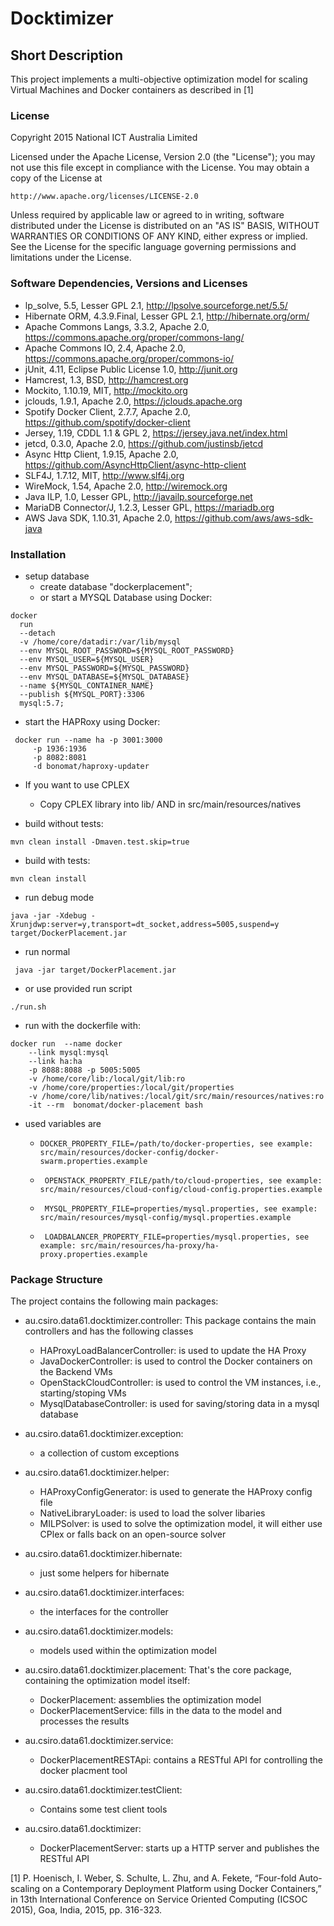 Docktimizer
=======

Short Description
----------------

This project implements a multi-objective optimization model for
scaling Virtual Machines and Docker containers as described in [1]


### License

Copyright 2015 National ICT Australia Limited

Licensed under the Apache License, Version 2.0 (the "License");
you may not use this file except in compliance with the License.
You may obtain a copy of the License at

    http://www.apache.org/licenses/LICENSE-2.0

Unless required by applicable law or agreed to in writing, software
distributed under the License is distributed on an "AS IS" BASIS,
WITHOUT WARRANTIES OR CONDITIONS OF ANY KIND, either express or implied.
See the License for the specific language governing permissions and
limitations under the License.


### Software Dependencies, Versions and Licenses

* lp_solve, 5.5, Lesser GPL 2.1, http://lpsolve.sourceforge.net/5.5/
* Hibernate ORM, 4.3.9.Final, Lesser GPL 2.1, http://hibernate.org/orm/
* Apache Commons Langs, 3.3.2, Apache 2.0, https://commons.apache.org/proper/commons-lang/
* Apache Commons IO, 2.4, Apache 2.0, https://commons.apache.org/proper/commons-io/
* jUnit, 4.11, Eclipse Public License 1.0, http://junit.org
* Hamcrest, 1.3, BSD, http://hamcrest.org
* Mockito, 1.10.19, MIT, http://mockito.org
* jclouds, 1.9.1, Apache 2.0, https://jclouds.apache.org
* Spotify Docker Client, 2.7.7, Apache 2.0, https://github.com/spotify/docker-client
* Jersey, 1.19, CDDL 1.1 & GPL 2, https://jersey.java.net/index.html
* jetcd, 0.3.0, Apache 2.0, https://github.com/justinsb/jetcd
* Async Http Client, 1.9.15, Apache 2.0, https://github.com/AsyncHttpClient/async-http-client
* SLF4J, 1.7.12, MIT, http://www.slf4j.org
* WireMock, 1.54, Apache 2.0, http://wiremock.org
* Java ILP, 1.0, Lesser GPL, http://javailp.sourceforge.net
* MariaDB Connector/J, 1.2.3, Lesser GPL, https://mariadb.org
* AWS Java SDK, 1.10.31, Apache 2.0, https://github.com/aws/aws-sdk-java

### Installation    

* setup database
    * create database "dockerplacement";
    * or start a MYSQL Database using Docker:

 ```
 docker
   run
   --detach
   -v /home/core/datadir:/var/lib/mysql
   --env MYSQL_ROOT_PASSWORD=${MYSQL_ROOT_PASSWORD}
   --env MYSQL_USER=${MYSQL_USER}
   --env MYSQL_PASSWORD=${MYSQL_PASSWORD}
   --env MYSQL_DATABASE=${MYSQL_DATABASE}
   --name ${MYSQL_CONTAINER_NAME}
   --publish ${MYSQL_PORT}:3306
   mysql:5.7;
 ```

 * start the HAPRoxy using Docker:

 ```
  docker run --name ha -p 3001:3000
      -p 1936:1936
      -p 8082:8081
      -d bonomat/haproxy-updater
 ```


* If you want to use CPLEX
    * Copy CPLEX library into lib/ AND in src/main/resources/natives


* build without tests:

```
mvn clean install -Dmaven.test.skip=true
```

* build with tests:

```
mvn clean install
```

* run debug mode

```
java -jar -Xdebug -Xrunjdwp:server=y,transport=dt_socket,address=5005,suspend=y target/DockerPlacement.jar
```

* run normal

```
 java -jar target/DockerPlacement.jar
```

* or use provided run script

```
./run.sh
```

* run with the dockerfile with:

```
docker run  --name docker
    --link mysql:mysql
    --link ha:ha
    -p 8088:8088 -p 5005:5005  
    -v /home/core/lib:/local/git/lib:ro
    -v /home/core/properties:/local/git/properties  
    -v /home/core/lib/natives:/local/git/src/main/resources/natives:ro
    -it --rm  bonomat/docker-placement bash
```

* used variables are
    * ``` DOCKER_PROPERTY_FILE=/path/to/docker-properties, see example: src/main/resources/docker-config/docker-swarm.properties.example ```


    * ``` OPENSTACK_PROPERTY_FILE/path/to/cloud-properties, see example: src/main/resources/cloud-config/cloud-config.properties.example```


    * ``` MYSQL_PROPERTY_FILE=properties/mysql.properties, see example: src/main/resources/mysql-config/mysql.properties.example```


    * ``` LOADBALANCER_PROPERTY_FILE=properties/mysql.properties, see example: src/main/resources/ha-proxy/ha-proxy.properties.example```


### Package Structure

The project contains the following main packages:

* au.csiro.data61.docktimizer.controller:
This package contains the main controllers and has the following classes
    * HAProxyLoadBalancerController: is used to update the HA Proxy
    * JavaDockerController: is used to control the Docker containers on the Backend VMs
    * OpenStackCloudController: is used to control the VM instances, i.e., starting/stoping VMs
    * MysqlDatabaseController: is used for saving/storing data in a mysql database

* au.csiro.data61.docktimizer.exception:
    * a collection of custom exceptions

* au.csiro.data61.docktimizer.helper:    
    * HAProxyConfigGenerator: is used to generate the HAProxy config file
    * NativeLibraryLoader: is used to load the solver libaries
    * MILPSolver: is used to solve the optimization model, it will either use CPlex or
    falls back on an open-source solver

* au.csiro.data61.docktimizer.hibernate:    
    * just some helpers for hibernate

* au.csiro.data61.docktimizer.interfaces:
    * the interfaces for the controller   

* au.csiro.data61.docktimizer.models:
    * models used within the optimization model

* au.csiro.data61.docktimizer.placement:
    That's the core package, containing the optimization model itself:
    * DockerPlacement: assemblies the optimization model
    * DockerPlacementService: fills in the data to the model and processes the results

* au.csiro.data61.docktimizer.service:
    * DockerPlacementRESTApi: contains a RESTful API for controlling the docker placment tool

* au.csiro.data61.docktimizer.testClient:
    * Contains some test client tools

* au.csiro.data61.docktimizer:
    * DockerPlacementServer: starts up a HTTP server and publishes the RESTful API


[1] P. Hoenisch, I. Weber, S. Schulte, L. Zhu, and A. Fekete, “Four-fold Auto-scaling on a Contemporary Deployment
Platform using Docker Containers,” in 13th International Conference on Service Oriented
Computing (ICSOC 2015), Goa, India, 2015, pp. 316-323.
